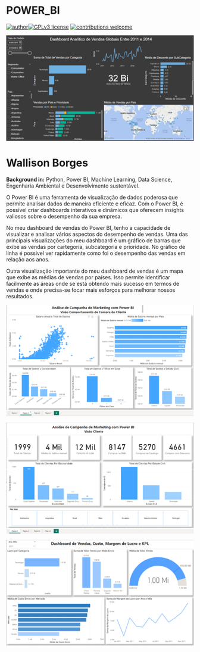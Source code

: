 # POWER_BI
[![author](https://img.shields.io/badge/author-Wallison-red.svg)](https://www.linkedin.com/in/wallison-borges-48312516a/)[![GPLv3 license](https://img.shields.io/badge/License-GPLv3-blue.svg)](http://perso.crans.org/besson/LICENSE.html) [![contributions welcome](https://img.shields.io/badge/contributions-welcome-brightgreen.svg?style=flat)](https://github.com/IsWallison/Data_Science/issues)

<p align="center">
  <img src="/Imagens/Vendas.png" >
</p>

# Wallison Borges
**Background in:** Python, Power BI, Machine Learning, Data Science, Engenharia Ambiental e Desenvolvimento sustentável.

O Power BI é uma ferramenta de visualização de dados poderosa que permite analisar dados de maneira eficiente e eficaz. Com o Power BI, é possível criar dashboards interativos e dinâmicos que oferecem insights valiosos sobre o desempenho da sua empresa.

No meu dashboard de vendas do Power BI, tenho a capacidade de visualizar e analisar vários aspectos do desempenho de vendas. Uma das principais visualizações do meu dashboard é um gráfico de barras que exibe as vendas por cartegoria, subcategoria e prioridade. No gráfico de linha é possivel ver rapidamente como foi o desempenho das vendas em relação aos anos.

Outra visualização importante do meu dashboard de vendas é um mapa que exibe as médias de vendas por países. Isso permite identificar facilmente as áreas onde se está obtendo mais sucesso em termos de vendas e onde precisa-se focar mais esforços para melhorar nossos resultados.

<p align="center">
  <img src="/Imagens/marketing_comportamento_cliente.png" >
</p>

<p align="center">
  <img src="/Imagens/Marketing_visao_cliente.png" >
</p>

<p align="center">
  <img src="/Imagens/Vendas_custos_lucros_kpi.png" >
</p>

